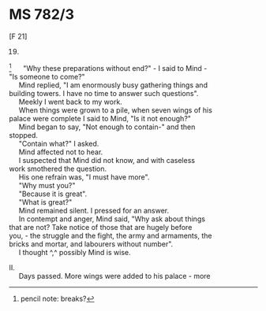 # MS 782/3

[F 21]

19.
[^1]
&nbsp;&nbsp;&nbsp;&nbsp;&nbsp;"Why these preparations without end?" - I said to Mind - \
"Is someone to come?" \
&nbsp;&nbsp;&nbsp;&nbsp;&nbsp;Mind replied, "I am enormously busy gathering things and \
building towers. I have no time to answer such questions". \
&nbsp;&nbsp;&nbsp;&nbsp;&nbsp;Meekly I went back to my work. \
&nbsp;&nbsp;&nbsp;&nbsp;&nbsp;When things were grown to a pile, when seven wings of his \
palace were complete I said to Mind, "Is it not enough?" \
&nbsp;&nbsp;&nbsp;&nbsp;&nbsp;Mind began to say, "Not enough to contain-" and then \
stopped. \
&nbsp;&nbsp;&nbsp;&nbsp;&nbsp;"Contain what?" I asked. \
&nbsp;&nbsp;&nbsp;&nbsp;&nbsp;Mind affected not to hear. \
&nbsp;&nbsp;&nbsp;&nbsp;&nbsp;I suspected that Mind did not know, and with caseless \
work smothered the question. \
&nbsp;&nbsp;&nbsp;&nbsp;&nbsp;His one refrain was, "I must have more". \
&nbsp;&nbsp;&nbsp;&nbsp;&nbsp;"Why must you?" \
&nbsp;&nbsp;&nbsp;&nbsp;&nbsp;"Because it is great". \
&nbsp;&nbsp;&nbsp;&nbsp;&nbsp;"What is great?" \
&nbsp;&nbsp;&nbsp;&nbsp;&nbsp;Mind remained silent. I pressed for an answer. \
&nbsp;&nbsp;&nbsp;&nbsp;&nbsp;In contempt and anger, Mind said, "Why ask about things \
that are not? Take notice of those that are hugely before \
you, - the struggle and the fight, the army and armaments, the \
bricks and mortar, and labourers without number". \
&nbsp;&nbsp;&nbsp;&nbsp;&nbsp;I thought ^,^ possibly Mind is wise.

II. \
&nbsp;&nbsp;&nbsp;&nbsp;&nbsp;Days passed. More wings were added to his palace - more 

[^1]: pencil note: breaks?
